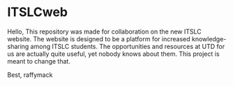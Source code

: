 # ITSLCweb

Hello, 
This repository was made for collaboration on the new ITSLC website. 
The website is designed to be a platform for increased knowledge-sharing among ITSLC students.
The opportunities and resources at UTD for us are actually quite useful, yet nobody knows about them. 
This project is meant to change that.

Best,
raffymack
